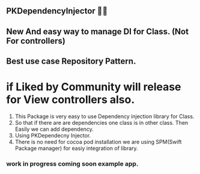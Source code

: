 ## PKDependencyInjector 🎉🎉
## New And easy way to manage DI for Class. (Not For controllers)
## Best use case Repository Pattern.
# if Liked by Community will release for View controllers also.
 
 1. This Package is very easy to use Dependency injection library for Class. 
 2. So that if there are are dependencies one class is in other class. Then Easily we can add dependency.
 3. Using PKDependecny Injector.
 4. There is no need for cocoa pod installation we are using SPM(Swift Package manager) for easiy integration of library.

### work in progress coming soon example app.
